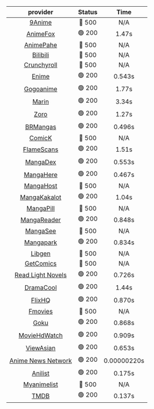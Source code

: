 | **provider** | **Status** | **Time** |
|:--------:|:------:|:----:|
| [9Anime](https://9anime.pl) | 🔴 500 | N/A |
|  [AnimeFox](https://animefox.tv)  | 🟢 200 | 1.47s |
| [AnimePahe](https://animepahe.com) | 🔴 500 | N/A |
| [Bilibili](https://bilibili.tv) | 🔴 500 | N/A |
| [Crunchyroll](https://cronchy.consumet.stream) | 🔴 500 | N/A |
|  [Enime](https://enime.moe)  | 🟢 200 | 0.543s |
|  [Gogoanime](https://gogoanime.cl)  | 🟢 200 | 1.77s |
|  [Marin](https://marin.moe)  | 🟢 200 | 3.34s |
|  [Zoro](https://zoro.to)  | 🟢 200 | 1.27s |
|  [BRMangas](https://www.brmangas.net)  | 🟢 200 | 0.496s |
| [ComicK](https://comick.app) | 🔴 500 | N/A |
|  [FlameScans](https://flamescans.org/)  | 🟢 200 | 1.51s |
|  [MangaDex](https://mangadex.org)  | 🟢 200 | 0.553s |
|  [MangaHere](http://www.mangahere.cc)  | 🟢 200 | 0.467s |
| [MangaHost](https://mangahosted.com) | 🔴 500 | N/A |
|  [MangaKakalot](https://mangakakalot.com)  | 🟢 200 | 1.04s |
| [MangaPill](https://mangapill.com) | 🔴 500 | N/A |
|  [MangaReader](https://mangareader.to)  | 🟢 200 | 0.848s |
| [MangaSee](https://mangasee123.com) | 🔴 500 | N/A |
|  [Mangapark](https://v2.mangapark.net)  | 🟢 200 | 0.834s |
| [Libgen](http://libgen) | 🔴 500 | N/A |
| [GetComics](https://getcomics.info/) | 🔴 500 | N/A |
|  [Read Light Novels](https://readlightnovels.net)  | 🟢 200 | 0.726s |
|  [DramaCool](https://www1.dramacool.cr)  | 🟢 200 | 1.44s |
|  [FlixHQ](https://flixhq.to)  | 🟢 200 | 0.870s |
| [Fmovies](https://fmovies.to) | 🔴 500 | N/A |
|  [Goku](https://goku.sx)  | 🟢 200 | 0.868s |
|  [MovieHdWatch](https://movieshd.watch)  | 🟢 200 | 0.909s |
|  [ViewAsian](https://viewasian.co)  | 🟢 200 | 0.653s |
|  [Anime News Network](https://www.animenewsnetwork.com)  | 🟢 200 | 0.00000220s |
|  [Anilist](https://anilist.co)  | 🟢 200 | 0.175s |
| [Myanimelist](https://myanimelist.net/) | 🔴 500 | N/A |
|  [TMDB](https://www.themoviedb.org)  | 🟢 200 | 0.137s |
